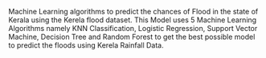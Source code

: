 Machine Learning algorithms to predict the chances of Flood in the state of Kerala using the Kerela flood dataset.
This Model uses 5 Machine Learning Algorithms namely KNN Classification, Logistic Regression, Support Vector Machine, 
Decision Tree and Random Forest to get the best possible model to predict the floods using Kerela Rainfall Data.
